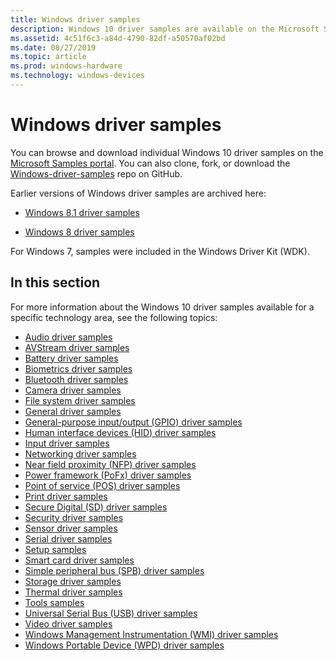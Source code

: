 ```yaml
---
title: Windows driver samples
description: Windows 10 driver samples are available on the Microsoft Samples portal and on GitHub.
ms.assetid: 4c51f6c3-a84d-4790-82df-a50570af02bd
ms.date: 08/27/2019
ms.topic: article
ms.prod: windows-hardware
ms.technology: windows-devices
---
```


# Windows driver samples

You can browse and download individual Windows 10 driver samples on the [Microsoft Samples portal](https://docs.microsoft.com/samples/browse/?products=windows-wdk). You can also clone, fork, or download the [Windows-driver-samples](https://github.com/Microsoft/Windows-driver-samples) repo on GitHub.

Earlier versions of Windows driver samples are archived here:

- [Windows 8.1 driver samples](https://go.microsoft.com/fwlink/p/?LinkId=618052)

- [Windows 8 driver samples](https://go.microsoft.com/fwlink/p/?LinkId=616509)

For Windows 7, samples were included in the Windows Driver Kit (WDK).

## In this section

For more information about the Windows 10 driver samples available for a specific technology area, see the following topics:

- [Audio driver samples](audio-driver-samples.md)
- [AVStream driver samples](avstream-driver-samples.md)
- [Battery driver samples](battery-driver-samples.md)
- [Biometrics driver samples](biometrics-driver-samples.md)
- [Bluetooth driver samples](bluetooth-driver-samples.md)
- [Camera driver samples](camera-driver-samples.md)
- [File system driver samples](file-system-driver-samples.md)
- [General driver samples](general-driver-samples.md)
- [General-purpose input/output (GPIO) driver samples](general-purpose-input-output--gpio--driver-samples.md)
- [Human interface devices (HID) driver samples](human-interface-devices--hid--driver-samples.md)
- [Input driver samples](input-driver-samples.md)
- [Networking driver samples](networking-driver-samples.md)
- [Near field proximity (NFP) driver samples](near-field-proximity--nfp--driver-samples.md)
- [Power framework (PoFx) driver samples](power-framework--pofx--driver-samples.md)
- [Point of service (POS) driver samples](point-of-service--pos--driver-samples.md)
- [Print driver samples](print-driver-samples.md)
- [Secure Digital (SD) driver samples](secure-digital--sd--driver-samples.md)
- [Security driver samples](security-driver-samples.md)
- [Sensor driver samples](sensor-driver-samples.md)
- [Serial driver samples](serial-driver-samples.md)
- [Setup samples](driver-setup-samples.md)
- [Smart card driver samples](smart-card-driver-samples.md)
- [Simple peripheral bus (SPB) driver samples](simple-peripheral-bus--spb--driver-samples.md)
- [Storage driver samples](storage-driver-samples.md)
- [Thermal driver samples](thermal-driver-samples.md)
- [Tools samples](driver-tools-samples.md)
- [Universal Serial Bus (USB) driver samples](universal-serial-bus--usb--driver-samples.md)
- [Video driver samples](video-driver-samples.md)
- [Windows Management Instrumentation (WMI) driver samples](windows-management-instrumentation--wmi--driver-samples.md)
- [Windows Portable Device (WPD) driver samples](windows-portable-device--wpd--driver-samples.md)
